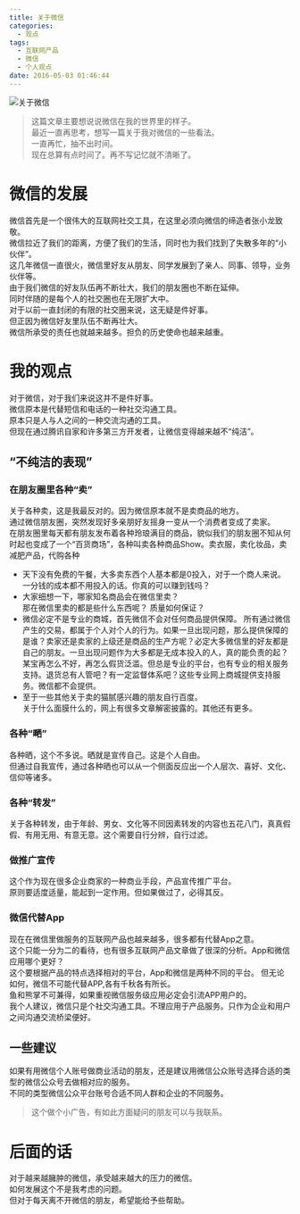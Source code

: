 ```yaml
---
title: 关于微信
categories:
  - 观点
tags:
  - 互联网产品
  - 微信
  - 个人观点
date: 2016-05-03 01:46:44
---
```

![关于微信](http://source.free-e.net/about-weixin.jpg "关于微信")
> 这篇文章主要想说说微信在我的世界里的样子。  
> 最近一直再思考，想写一篇关于我对微信的一些看法。  
> 一直再忙，抽不出时间。  
> 现在总算有点时间了。再不写记忆就不清晰了。

# 微信的发展 #
微信首先是一个很伟大的互联网社交工具，在这里必须向微信的缔造者张小龙致敬。  
微信拉近了我们的距离，方便了我们的生活，同时也为我们找到了失散多年的“小伙伴”。  
这几年微信一直很火，微信里好友从朋友、同学发展到了亲人、同事、领导，业务伙伴等。  
由于我们微信的好友队伍再不断壮大，我们的朋友圈也不断在延伸。  
同时伴随的是每个人的社交圈也在无限扩大中。  
对于以前一直封闭的有限的社交圈来说，这无疑是件好事。  
但正因为微信好友里队伍不断再壮大。  
微信所承受的责任也就越来越多。担负的历史使命也越来越重。
# 我的观点 #  
对于微信，对于我们来说这并不是件好事。  
微信原本是代替短信和电话的一种社交沟通工具。  
原本只是人与人之间的一种交流沟通的工具。  
但现在通过腾讯自家和许多第三方开发者，让微信变得越来越不“纯洁”。  
## “不纯洁的表现” ##
### 在朋友圈里各种“卖” ###
关于各种卖，这是我最反对的。因为微信原本就不是卖商品的地方。  
通过微信朋友圈，突然发现好多亲朋好友摇身一变从一个消费者变成了卖家。  
在朋友圈里每天都有朋友发布着各种玲琅满目的商品，貌似我们的朋友圈不知从何时起也变成了一个“百货商场”，各种叫卖各种商品Show。卖衣服，卖化妆品，卖减肥产品，代购各种  
* 天下没有免费的午餐，大多卖东西个人基本都是0投入，对于一个商人来说。一分钱的成本都不用投入的话。你真的可以赚到钱吗？  
* 大家细想一下，哪家知名商品会在微信里卖？  
那在微信里卖的都是些什么东西呢？ 质量如何保证？  
* 微信必定不是专业的商城，首先微信不会对任何商品提供保障。
所有通过微信产生的交易，都属于个人对个人的行为。如果一旦出现问题，那么提供保障的是谁？卖家还是卖家的上级还是商品的生产方呢？必定大多微信里的好友都是自己的朋友。一旦出现问题作为大多都是无成本投入的人，真的能负责的起？  
某宝再怎么不好，再怎么假货泛滥。但总是专业的平台，也有专业的相关服务支持。退货总有人管吧？有一定监督体系吧？这些专业网上商城提供支持服务。微信都不会提供。
* 至于一些其他关于卖的猫腻感兴趣的朋友自行百度。  
关于什么面膜什么的，网上有很多文章解密披露的。其他还有更多。  

### 各种“嗮” ###
各种晒，这个不多说。晒就是宣传自己。这是个人自由。  
但通过自我宣传，通过各种晒也可以从一个侧面反应出一个人层次、喜好、文化、信仰等诸多。
### 各种“转发” ###
关于各种转发，由于年龄、男女、文化等不同因素转发的内容也五花八门，真真假假、有用无用、有意无意。这个需要自行分辨，自行过滤。
### 做推广宣传 ###
这个作为现在很多企业商家的一种商业手段，产品宣传推广平台。  
原则要适度适量，能起到一定作用。但如果做过了，必得其反。
### 微信代替App ###
现在在微信里做服务的互联网产品也越来越多，很多都有代替App之意。  
这个只能一分为二的看待，也有很多互联网产品文章做了很深的分析。App和微信应用哪个更好？  
这个要根据产品的特点选择相对的平台，App和微信是两种不同的平台。
但无论如何，微信不可能代替APP,各有千秋各有所长。  
鱼和熊掌不可兼得，如果重视微信服务级应用必定会引流APP用户的。  
我个人建议，微信只是个社交沟通工具。不理应用于产品服务。只作为企业和用户之间沟通交流桥梁便好。

## 一些建议 ##
如果有用微信个人账号做商业活动的朋友，还是建议用微信公众账号选择合适的类型的微信公众号去做相对应的服务。  
不同的类型微信公众平台账号合适不同人群和企业的不同服务。
> 这个做个小广告，有如此方面疑问的朋友可以与我联系。

# 后面的话 #
对于越来越臃肿的微信，承受越来越大的压力的微信。  
如何发展这个不是我考虑的问题。  
但对于每天离不开微信的朋友，希望能给予些帮助。
